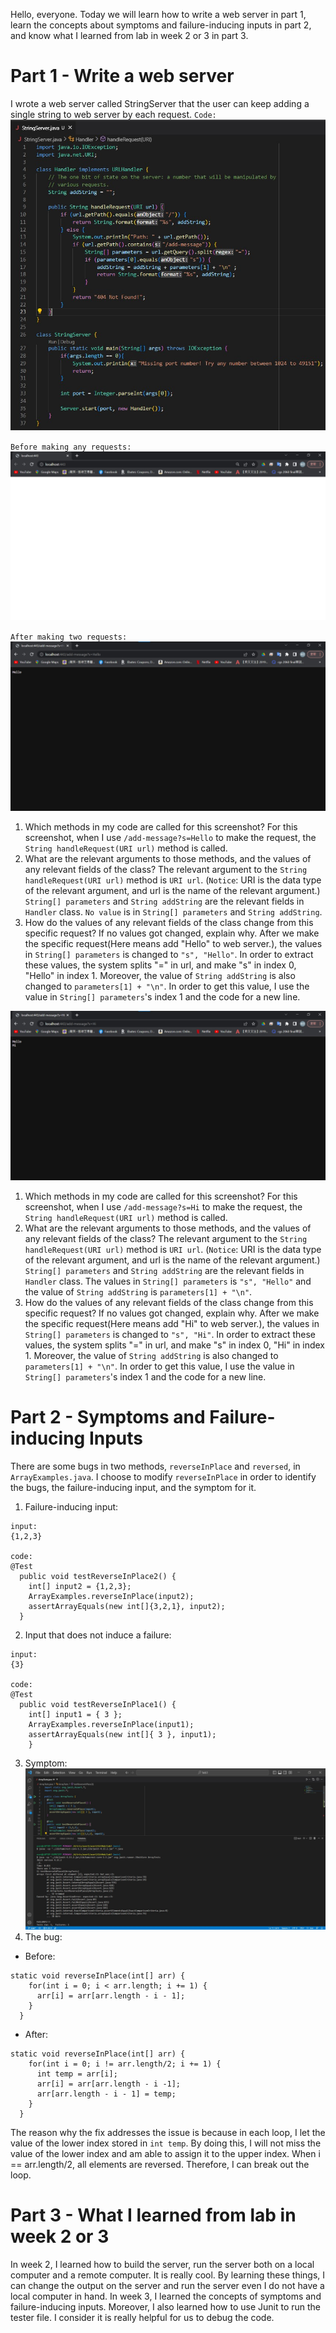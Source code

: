 Hello, everyone. Today we will learn how to write a web server in part 1, learn the concepts about symptoms and failure-inducing inputs in part 2, and know what I learned from lab in week 2 or 3 in part 3.

# Part 1 - Write a web server
I wrote a web server called StringServer that the user can keep adding a single string to web server by each request.
`Code:`
![image](StringServer.jpg)

`Before making any requests:`
![image](original.jpg)

`After making two requests:`
![image](addHello.jpg)
1. Which methods in my code are called for this screenshot?
For this screenshot, when I use `/add-message?s=Hello` to make the request, the `String handleRequest(URI url)` method is called.
2. What are the relevant arguments to those methods, and the values of any relevant fields of the class?
The relevant argument to the `String handleRequest(URI url)` method is `URI url`.
(`Notice`: URI is the data type of the relevant argument, and url is the name of the relevant argument.)
`String[] parameters` and `String addString` are the relevant fields in `Handler` class. `No value` is in `String[] parameters` and `String addString`.
3. How do the values of any relevant fields of the class change from this specific request? If no values got changed, explain why.
After we make the specific request(Here means add "Hello" to web server.), the values in `String[] parameters` is changed to `"s", "Hello"`. In order to extract these values, the system splits "=" in url, and make "s" in index 0, "Hello" in index 1. Moreover, the value of `String addString` is also changed to `parameters[1] + "\n"`. In order to get this value, I use the value in `String[] parameters`'s index 1 and the code for a new line.

![image](addHi.jpg)
1. Which methods in my code are called for this screenshot?
For this screenshot, when I use `/add-message?s=Hi` to make the request, the `String handleRequest(URI url)` method is called.
2. What are the relevant arguments to those methods, and the values of any relevant fields of the class?
The relevant argument to the `String handleRequest(URI url)` method is `URI url`.
(`Notice`: URI is the data type of the relevant argument, and url is the name of the relevant argument.)
`String[] parameters` and `String addString` are the relevant fields in `Handler` class. The values in `String[] parameters` is `"s", "Hello"` and the value of `String addString` is `parameters[1] + "\n"`.
3. How do the values of any relevant fields of the class change from this specific request? If no values got changed, explain why.
After we make the specific request(Here means add "Hi" to web server.), the values in `String[] parameters` is changed to `"s", "Hi"`. In order to extract these values, the system splits "=" in url, and make "s" in index 0, "Hi" in index 1. Moreover, the value of `String addString` is also changed to `parameters[1] + "\n"`. In order to get this value, I use the value in `String[] parameters`'s index 1 and the code for a new line.

# Part 2 - Symptoms and Failure-inducing Inputs
There are some bugs in two methods, `reverseInPlace` and `reversed`, in `ArrayExamples.java`. I choose to modify `reverseInPlace` in order to identify the bugs, the failure-inducing input, and the symptom for it.
1. Failure-inducing input:
```
input:
{1,2,3}

code:
@Test
  public void testReverseInPlace2() {
    int[] input2 = {1,2,3};
    ArrayExamples.reverseInPlace(input2);
    assertArrayEquals(new int[]{3,2,1}, input2);
  }
```
2. Input that does not induce a failure:
```
input:
{3}

code:
@Test
  public void testReverseInPlace1() {
    int[] input1 = { 3 };
    ArrayExamples.reverseInPlace(input1);
    assertArrayEquals(new int[]{ 3 }, input1);
	}
```
3. Symptom:
![image](Symptom.jpg)
4. The bug:
- Before:
```
static void reverseInPlace(int[] arr) {
    for(int i = 0; i < arr.length; i += 1) {
      arr[i] = arr[arr.length - i - 1];
    }
  }
```
- After:
```
static void reverseInPlace(int[] arr) {
    for(int i = 0; i != arr.length/2; i += 1) {
      int temp = arr[i];
      arr[i] = arr[arr.length - i -1];
      arr[arr.length - i - 1] = temp;
    }
  }
```
The reason why the fix addresses the issue is because in each loop, I let the value of the lower index stored in `int temp`. By doing this, I will not miss the value of the lower index and am able to assign it to the upper index. When i == arr.length/2, all elements are reversed. Therefore, I can break out the loop.

# Part 3 - What I learned from lab in week 2 or 3
In week 2, I learned how to build the server, run the server both on a local computer and a remote computer. It is really cool. By learning these things, I can change the output on the server and run the server even I do not have a local computer in hand.
In week 3, I learned the concepts of symptoms and failure-inducing inputs. Moreover, I also learned how to use Junit to run the tester file. I consider it is really helpful for us to debug the code.
